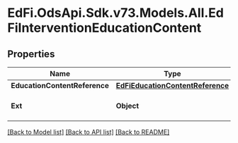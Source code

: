 # EdFi.OdsApi.Sdk.v73.Models.All.EdFiInterventionEducationContent

## Properties

Name | Type | Description | Notes
------------ | ------------- | ------------- | -------------
**EducationContentReference** | [**EdFiEducationContentReference**](EdFiEducationContentReference.md) |  | 
**Ext** | **Object** | Extensions to the InterventionEducationContent entity. | [optional] 

[[Back to Model list]](../../README.md#documentation-for-models) [[Back to API list]](../../README.md#documentation-for-api-endpoints) [[Back to README]](../../README.md)

